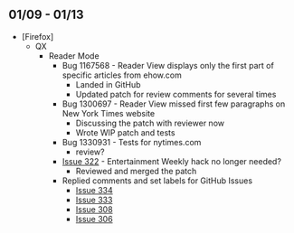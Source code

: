 ## 01/09 - 01/13 ##

* [Firefox]
  - QX
    - Reader Mode
      - Bug 1167568 - Reader View displays only the first part of specific articles from ehow.com
        - Landed in GitHub
        - Updated patch for review comments for several times
      - Bug 1300697 - Reader View missed first few paragraphs on New York Times website
        - Discussing the patch with reviewer now
        - Wrote WIP patch and tests
      - Bug 1330931 - Tests for nytimes.com
        - review?
      - [Issue 322][issue-332] - Entertainment Weekly hack no longer needed?
        - Reviewed and merged the patch
      - Replied comments and set labels for GitHub Issues
        - [Issue 334][issue-334]
        - [Issue 333][issue-333]
        - [Issue 308][issue-308]
        - [Issue 306][issue-306]

[issue-332]: https://github.com/mozilla/readability/issues/322
[issue-333]: https://github.com/mozilla/readability/issues/333
[issue-334]: https://github.com/mozilla/readability/issues/334
[issue-308]: https://github.com/mozilla/readability/issues/308
[issue-306]: https://github.com/mozilla/readability/issues/306
